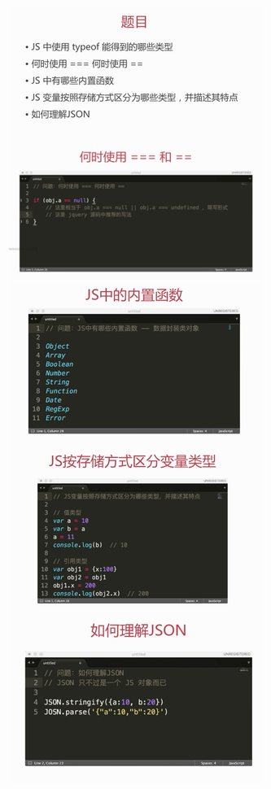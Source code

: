 ![](/assets/import124.png)![](/assets/import134.png)![](/assets/import135.png)![](/assets/import136.png)![](/assets/import137.png)

